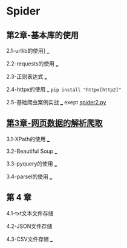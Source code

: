 # Spider

## 第2章-基本库的使用

2.1-urllib的使用] [_](https://github.com/Python3WebSpider/UrllibTest)   

2.2-requests的使用 [_](https://github.com/Python3WebSpider/RequestsTest) 

2.3-正则表达式 [_](https://github.com/Python3WebSpider/RegexTest) 

2.4-httpx的使用 [_](https://github.com/Python3WebSpider/HttpxTest) `pip install "httpx[http2]"` 

2.5-基础爬虫案例实战 [_](https://github.com/Python3WebSpider/ScrapeSsr1)  exept [spider2.py](https://github.com/Python3WebSpider/ScrapeSsr1/blob/master/spider2.py) 

## [第3章-网页数据的解析爬取](第3章/README.md)

3.1-XPath的使用 [_](https://github.com/Python3WebSpider/XPathTest) 

3.2-Beautiful Soup [_](https://github.com/Python3WebSpider/BeautifulSoupTest) 

3.3-pyquery的使用 [_](https://github.com/Python3WebSpider/PyQueryTest) 

3.4-parsel的使用 [_](https://github.com/Python3WebSpider/ParselTest) 

## 第 4 章

4.1-txt文本文件存储

4.2-JSON文件存储

4.3-CSV文件存储 [_](https://github.com/Python3WebSpider/FileStorageTest) 
